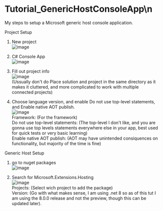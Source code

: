 # Tutorial_GenericHostConsoleApp\n<br>
My steps to setup a Microsoft generic host console application.<br>

Project Setup

1) New project<br>
![image](https://github.com/XanNava/Tutorial_GenericHostConsoleApp/assets/19845462/dedf2185-a36e-45b4-abca-054966081250)<br>

2) C# Console App<br>
![image](https://github.com/XanNava/Tutorial_GenericHostConsoleApp/assets/19845462/5865a142-55b9-4ffe-90b1-0a292b7f194d)<br>

3) Fill out project info<br>
![image](https://github.com/XanNava/Tutorial_GenericHostConsoleApp/assets/19845462/86596413-abb4-4657-abd7-026ce260c2db)<br>
(Ussually don't do Place solution and project in the same directory as it makes it cluttered, and more complicated to work with multiple connected projects)<br>

4) Choose language version, and enable Do not use top-level statements, and Enable native AOT publish.<br>
![image](https://github.com/XanNava/Tutorial_GenericHostConsoleApp/assets/19845462/60acd74e-4a3f-4893-a3ea-60b8dc0ffaa9)<br>
Framework: (For the framework)<br>
Do not use top-level statements: (The top-level I don't like, and you are gonna use top levels statements everywhere else in your app, best used for quick tests or very basic learning)<br>
Enable native AOT publish: (AOT may have unintended consiquences on functionality, but majority of the time is fine)<br>

Generic Host Setup<br>

1) go to nuget packages<br>
![image](https://github.com/XanNava/Tutorial_GenericHostConsoleApp/assets/19845462/4f4e6155-9b40-4347-9539-5c40427e391c)<br>

2) Search for Microsoft.Extensions.Hosting<br>
![image](https://github.com/XanNava/Tutorial_GenericHostConsoleApp/assets/19845462/d4582b55-0fbd-479d-bde6-64c4bf9a9173)<br>
Projects: (Select wich project to add the package)<br>
Version: (Go with what makes sense, I am using .net 8 so as of this tut I am using the 8.0.0 release and not the preview, though this can be updated later).<br>

